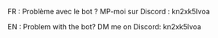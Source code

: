 
                              
FR :
Problème avec le bot ? MP-moi sur Discord : kn2xk5lvoa

EN :
Problem with the bot? DM me on Discord: kn2xk5lvoa
